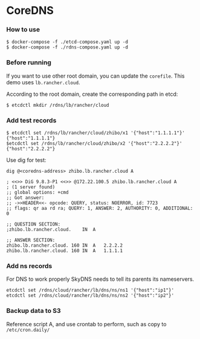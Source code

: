 # CoreDNS

### How to use

```
$ docker-compose -f ./etcd-compose.yaml up -d
$ docker-compose -f ./rdns-compose.yaml up -d
```

### Before running

If you want to use other root domain, you can update the `corefile`. This demo uses `lb.rancher.cloud`.

According to the root domain, create the corresponding path in etcd:

```
$ etcdctl mkdir /rdns/lb/rancher/cloud
```

### Add test records

```
$ etcdctl set /rdns/lb/rancher/cloud/zhibo/x1 '{"host":"1.1.1.1"}'
{"host":"1.1.1.1"}
$etcdctl set /rdns/lb/rancher/cloud/zhibo/x2 '{"host":"2.2.2.2"}'
{"host":"2.2.2.2"}
```

Use dig for test:

```
dig @<coredns-address> zhibo.lb.rancher.cloud A

; <<>> DiG 9.8.3-P1 <<>> @172.22.100.5 zhibo.lb.rancher.cloud A
; (1 server found)
;; global options: +cmd
;; Got answer:
;; ->>HEADER<<- opcode: QUERY, status: NOERROR, id: 7723
;; flags: qr aa rd ra; QUERY: 1, ANSWER: 2, AUTHORITY: 0, ADDITIONAL: 0

;; QUESTION SECTION:
;zhibo.lb.rancher.cloud.	IN	A

;; ANSWER SECTION:
zhibo.lb.rancher.cloud. 160	IN	A	2.2.2.2
zhibo.lb.rancher.cloud. 160	IN	A	1.1.1.1
```


### Add ns records

For DNS to work properly SkyDNS needs to tell its parents its nameservers.

```
etcdctl set /rdns/cloud/rancher/lb/dns/ns/ns1 '{"host":"ip1"}'
etcdctl set /rdns/cloud/rancher/lb/dns/ns/ns2 '{"host":"ip2"}'
```

### Backup data to S3

Reference script A, and use crontab to perform, such as copy to `/etc/cron.daily/`
